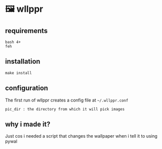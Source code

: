 # 🖼️ wllppr

## requirements
```
bash 4+
feh
```

## installation
```
make install
```

## configuration
The first run of wllppr creates a config file at `~/.wllppr.conf`
```
pic_dir : the directory from which it will pick images
```

## why i made it?
Just cos i needed a script that changes the
wallpaper when i tell it to using pywal
